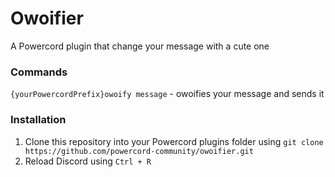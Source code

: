 # Owoifier
A Powercord plugin that change your message with a cute one

### Commands
`{yourPowercordPrefix}owoify message` - owoifies your message and sends it

### Installation
1. Clone this repository into your Powercord plugins folder using `git clone https://github.com/powercord-community/owoifier.git`
2. Reload Discord using `Ctrl + R`